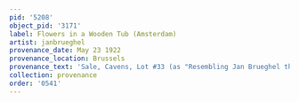 ```yaml
---
pid: '5208'
object_pid: '3171'
label: Flowers in a Wooden Tub (Amsterdam)
artist: janbrueghel
provenance_date: May 23 1922
provenance_location: Brussels
provenance_text: 'Sale, Cavens, Lot #33 (as "Resembling Jan Brueghel the Elder")'
collection: provenance
order: '0541'
---
```

